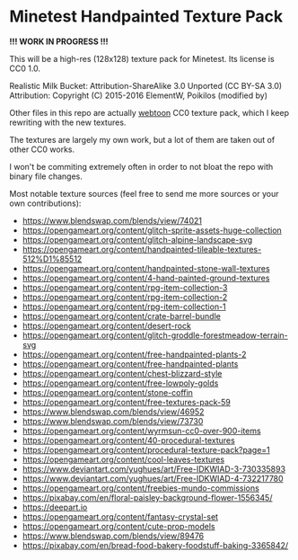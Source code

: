# Minetest Handpainted Texture Pack

**!!! WORK IN PROGRESS !!!**

This will be a high-res (128x128) texture pack for Minetest. Its license is CC0 1.0.

Realistic Milk Bucket:
Attribution-ShareAlike 3.0 Unported (CC BY-SA 3.0)
Attribution: Copyright (C) 2015-2016 ElementW, Poikilos (modified by)

Other files in this repo are actually [webtoon](https://github.com/pithydon/webtoon)
CC0 texture pack, which I keep rewriting with the new textures.

The textures are largely my own work, but a lot of them are taken out of other
CC0 works.

I won't be commiting extremely often in order to not bloat the repo with binary file
changes.

Most notable texture sources (feel free to send me more sources or your own contributions):

- https://www.blendswap.com/blends/view/74021
- https://opengameart.org/content/glitch-sprite-assets-huge-collection
- https://opengameart.org/content/glitch-alpine-landscape-svg
- https://opengameart.org/content/handpainted-tileable-textures-512%D1%85512
- https://opengameart.org/content/handpainted-stone-wall-textures
- https://opengameart.org/content/4-hand-painted-ground-textures
- https://opengameart.org/content/rpg-item-collection-3
- https://opengameart.org/content/rpg-item-collection-2
- https://opengameart.org/content/rpg-item-collection-1
- https://opengameart.org/content/crate-barrel-bundle
- https://opengameart.org/content/desert-rock
- https://opengameart.org/content/glitch-groddle-forestmeadow-terrain-svg
- https://opengameart.org/content/free-handpainted-plants-2
- https://opengameart.org/content/free-handpainted-plants
- https://opengameart.org/content/chest-blizzard-style
- https://opengameart.org/content/free-lowpoly-golds
- https://opengameart.org/content/stone-coffin
- https://opengameart.org/content/free-textures-pack-59
- https://www.blendswap.com/blends/view/46952
- https://www.blendswap.com/blends/view/73730
- https://opengameart.org/content/wyrmsun-cc0-over-900-items
- https://opengameart.org/content/40-procedural-textures
- https://opengameart.org/content/procedural-texture-pack?page=1
- https://opengameart.org/content/cool-leaves-textures
- https://www.deviantart.com/yughues/art/Free-IDKWIAD-3-730335893
- https://www.deviantart.com/yughues/art/Free-IDKWIAD-4-732217780
- https://opengameart.org/content/freebies-mundo-commissions
- https://pixabay.com/en/floral-paisley-background-flower-1556345/
- https://deepart.io
- https://opengameart.org/content/fantasy-crystal-set
- https://opengameart.org/content/cute-prop-models
- https://www.blendswap.com/blends/view/89476
- https://pixabay.com/en/bread-food-bakery-foodstuff-baking-3365842/
